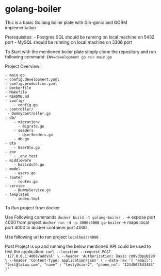 # golang-boiler

This is a basic Go lang boiler plate with Gin-gonic and GORM implementation

Prerequisites:
    - Postgres SQL should be running on local machine on 5432 port
    - MySQL should be running on local machine on 3306 port

To Start with the mentioned boiler plate simply clone the repository and run following command:
`ENV=development go run main.go`

Project Overview:

    - main.go
    - config.development.yaml
    - config.production.yaml
    - Dockerfile
    - Makefile
    - README.md
    - config/
        - config.go
    - controller/
     - DummyController.go
    - db/
        - migration/
          - migrate.go
        - seeders
          - UserSeeders.go
        - db.go
    - dto
        - UserDto.go
    - env
        - .env_test
    - middleware
        - basicAuth.go
    - model
        - users.go
    - router
        - routes.go
    - service
        - DummyService.go
    - templates
        - index.tmpl

To Run project from docker

Use Following commands
`docker build -t golang-boiler .` -> expose port 4000 from project
`docker run -d -p 4000:4000 go-boiler` -> maps local port 4000 to docker container port 4000

Use following url to run project `localhost:4000`

Post Project is up and running the below mentioned API could be used to test the application:
`curl --location --request POST '127.0.0.1:4000/addVal' \
--header 'Authorization: Basic cm9vdDpyb290' \
--header 'Content-Type: application/json' \
--data-raw '{
    "email": "test@tatwa.com",
    "name" : "testyUsier2",
    "phone_no": "1234567543453"
}'`



